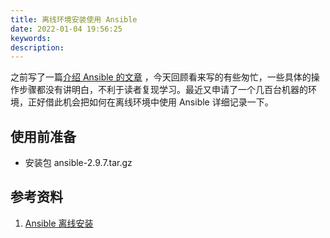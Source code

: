 ```yaml
---
title: 离线环境安装使用 Ansible
date: 2022-01-04 19:56:25
keywords:
description:
---
```


之前写了一篇[介绍 Ansible 的文章](http://www.edulinks.cn/2021/07/04/20210706-ansible-startup/) ，今天回顾看来写的有些匆忙，一些具体的操作步骤都没有讲明白，不利于读者复现学习。最近又申请了一个几百台机器的环境，正好借此机会把如何在离线环境中使用 Ansible 详细记录一下。

## 使用前准备

* 安装包 ansible-2.9.7.tar.gz

## 参考资料

1. [Ansible 离线安装](https://www.cnblogs.com/ghl1024/p/14309382.html)
